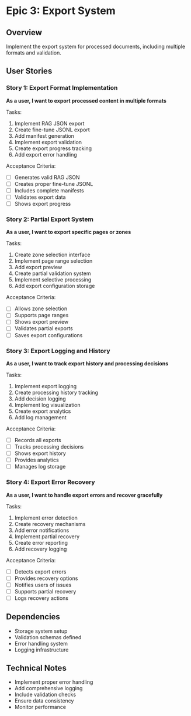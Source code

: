 # Epic 3: Export System

## Overview
Implement the export system for processed documents, including multiple formats and validation.

## User Stories

### Story 1: Export Format Implementation
**As a user, I want to export processed content in multiple formats**

Tasks:
1. Implement RAG JSON export
2. Create fine-tune JSONL export
3. Add manifest generation
4. Implement export validation
5. Create export progress tracking
6. Add export error handling

Acceptance Criteria:
- [ ] Generates valid RAG JSON
- [ ] Creates proper fine-tune JSONL
- [ ] Includes complete manifests
- [ ] Validates export data
- [ ] Shows export progress

### Story 2: Partial Export System
**As a user, I want to export specific pages or zones**

Tasks:
1. Create zone selection interface
2. Implement page range selection
3. Add export preview
4. Create partial validation system
5. Implement selective processing
6. Add export configuration storage

Acceptance Criteria:
- [ ] Allows zone selection
- [ ] Supports page ranges
- [ ] Shows export preview
- [ ] Validates partial exports
- [ ] Saves export configurations

### Story 3: Export Logging and History
**As a user, I want to track export history and processing decisions**

Tasks:
1. Implement export logging
2. Create processing history tracking
3. Add decision logging
4. Implement log visualization
5. Create export analytics
6. Add log management

Acceptance Criteria:
- [ ] Records all exports
- [ ] Tracks processing decisions
- [ ] Shows export history
- [ ] Provides analytics
- [ ] Manages log storage

### Story 4: Export Error Recovery
**As a user, I want to handle export errors and recover gracefully**

Tasks:
1. Implement error detection
2. Create recovery mechanisms
3. Add error notifications
4. Implement partial recovery
5. Create error reporting
6. Add recovery logging

Acceptance Criteria:
- [ ] Detects export errors
- [ ] Provides recovery options
- [ ] Notifies users of issues
- [ ] Supports partial recovery
- [ ] Logs recovery actions

## Dependencies
- Storage system setup
- Validation schemas defined
- Error handling system
- Logging infrastructure

## Technical Notes
- Implement proper error handling
- Add comprehensive logging
- Include validation checks
- Ensure data consistency
- Monitor performance 